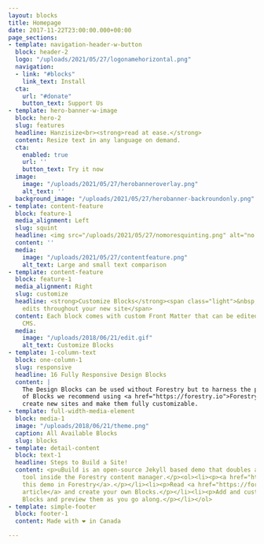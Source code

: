 ```yaml
---
layout: blocks
title: Homepage
date: 2017-11-22T23:00:00.000+00:00
page_sections:
- template: navigation-header-w-button
  block: header-2
  logo: "/uploads/2021/05/27/logonamehorizontal.png"
  navigation:
  - link: "#blocks"
    link_text: Install
  cta:
    url: "#donate"
    button_text: Support Us
- template: hero-banner-w-image
  block: hero-2
  slug: features
  headline: Hanzisize<br><strong>read at ease.</strong>
  content: Resize text in any language on demand.
  cta:
    enabled: true
    url: ''
    button_text: Try it now
  image:
    image: "/uploads/2021/05/27/herobanneroverlay.png"
    alt_text: ''
  background_image: "/uploads/2021/05/27/herobanner-backroundonly.png"
- template: content-feature
  block: feature-1
  media_alignment: Left
  slug: squint
  headline: <img src="/uploads/2021/05/27/nomoresquinting.png" alt="no more squinting">
  content: ''
  media:
    image: "/uploads/2021/05/27/contentfeature.png"
    alt_text: Large and small text comparison
- template: content-feature
  block: feature-1
  media_alignment: Right
  slug: customize
  headline: <strong>Customize Blocks</strong><span class="light">&nbsp;to make quick
    edits throughout your new site</span>
  content: Each block comes with custom Front Matter that can be edited in Forestry
    CMS.
  media:
    image: "/uploads/2018/06/21/edit.gif"
    alt_text: Customize Blocks
- template: 1-column-text
  block: one-column-1
  slug: responsive
  headline: 16 Fully Responsive Design Blocks
  content: |
    The Design Blocks can be used without Forestry but to harness the power
    of Blocks we recommend using <a href="https://forestry.io">Forestry</a>. Once the site is imported you can immediately
    create new sites and make them fully customizable.
- template: full-width-media-element
  block: media-1
  image: "/uploads/2018/06/21/theme.png"
  caption: All Available Blocks
  slug: blocks
- template: detail-content
  block: text-1
  headline: Steps to Build a Site!
  content: <p>uBuild is an open-source Jekyll based demo that doubles as a builder
    tool inside the Forestry content manager.</p><ol><li><p><a href="https://app.forestry.io/quick-start?repo=forestryio/ubuild-jekyll&provider=github&engine=jekyll">Import
    this demo in Forestry</a>.</p></li><li><p>Read <a href="https://forestry.io/blog/ubuild-a-new-theme-for-static-sites-using-blocks/">our
    article</a> and create your own Blocks.</p></li><li><p>Add and customize the available
    Blocks and preview them as you go along.</p></li></ol>
- template: simple-footer
  block: footer-1
  content: Made with ❤︎ in Canada

---
```


